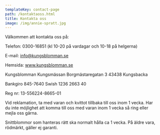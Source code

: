 ```yaml
---
templateKey: contact-page
path: /kontaktaoss.html
title: Kontakta oss
image: /img/annie-spratt.jpg
---
```

Välkommen att kontakta oss på:

Telefon: 0300-16851 (kl 10-20 på vardagar och 10-18 på helgerna)


E-mail: info@kungsblomman.se


Hemsida: www.kungsblomman.se

Kungsblomman
Kungsmässan
Borgmästaregatan 3
43438 Kungsbacka

Bankgiro 845-7640
Swish 1236 2663 40

Reg nr: 13-556224-8665-01

Vid reklamation, ta med varan och kvittot tillbaka till oss inom 1 vecka. Har du inte möjlighet att komma till oss med varan inom 1 vecka så ring eller mejla oss gärna.

Snittblommor som hanteras rätt ska normalt hålla ca 1 vecka. På äldre vara, rödmärkt, gäller ej garanti.